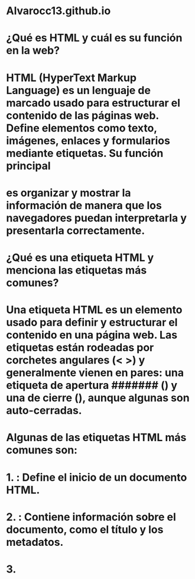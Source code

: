 # Alvarocc13.github.io
# ¿Qué es HTML y cuál es su función en la web?
# HTML (HyperText Markup Language) es un lenguaje de marcado usado para estructurar el contenido de las páginas web. Define elementos como texto, imágenes, enlaces y formularios mediante etiquetas. Su función principal  
# es organizar y mostrar la información de manera que los navegadores puedan interpretarla y presentarla correctamente.

# ¿Qué es una etiqueta HTML y menciona las etiquetas más comunes?
# Una etiqueta HTML es un elemento usado para definir y estructurar el contenido en una página web. Las etiquetas están rodeadas por corchetes angulares (< >) y generalmente vienen en pares: una etiqueta de apertura ####### (<etiqueta>) y una de cierre (</etiqueta>), aunque algunas son auto-cerradas.
# Algunas de las etiquetas HTML más comunes son:
# 1.	<html>: Define el inicio de un documento HTML.
# 2.	<head>: Contiene información sobre el documento, como el título y los metadatos.
# 3.	<title>: Define el título de la página que aparece en la pestaña del navegador.
# 4.	<body>: Contiene el contenido visible de la página web.
# 5.	<h1> a <h6>: Definen encabezados, siendo <h1> el más importante y <h6> el menos.
# 6.	<p>: Define un párrafo.
# 7.	<a>: Define un enlace o hipervínculo.
# 8.	<img>: Inserta una imagen.
# 9.	<ul> y <ol>: Definen listas no ordenadas (con puntos) y ordenadas (numeradas), respectivamente.
# 10.	<li>: Define un ítem de lista dentro de <ul> o <ol>.
# 11.	<div>: Se utiliza para agrupar contenido y aplicar estilos o scripts.
# 12.	<span>: Similar a <div>, pero para aplicar estilos o scripts a fragmentos más pequeños de contenido.
# Estas etiquetas son esenciales para estructurar cualquier página web de manera adecuada.


# ¿Qué es un atributo de una etiqueta HTML y menciona los más comunes?
# Un atributo de una etiqueta HTML es una característica adicional que proporciona información extra sobre un elemento HTML, y generalmente se coloca dentro de la etiqueta de apertura. Los atributos se componen de un  
# nombre y un valor, separados por un signo igual (=), y suelen estar entre comillas.
# Algunos de los atributos más comunes en HTML son:
# 1.	id: Asigna un identificador único a un elemento, útil para enlazar con estilos o scripts. Ejemplo: <div id="contenedor">.
# 2.	class: Asigna una o varias clases a un elemento, permitiendo aplicar estilos CSS a varios elementos con la misma clase. Ejemplo: <p class="texto">.
# 3.	src: Especifica la URL de una imagen o archivo de medios. Usado en la etiqueta <img>. Ejemplo: <img src="imagen.jpg">.
# 4.	href: Define la URL de destino en un enlace. Usado en la etiqueta <a>. Ejemplo: <a href="https://www.ejemplo.com">Enlace</a>.
# 5.	alt: Proporciona un texto alternativo para una imagen, importante para accesibilidad. Usado en la etiqueta <img>. Ejemplo: <img src="imagen.jpg" alt="Descripción de la imagen">.
# 6.	style: Permite aplicar estilos CSS directamente a un elemento. Ejemplo: <p style="color: red;">Texto en rojo</p>.
# 7.	width y height: Especifican las dimensiones de una imagen o elemento multimedia. Ejemplo: <img src="imagen.jpg" width="300" height="200">.
# 8.	target: Define cómo se debe abrir un enlace. Usado en <a>. Ejemplo: <a href="https://www.ejemplo.com" target="_blank">Abrir en nueva pestaña</a>.

# ¿Qué es CSS y cómo se utiliza para el diseño web?
# CSS (Cascading Style Sheets) es un lenguaje que se usa para darle estilo a las páginas web, separando la estructura (HTML) del diseño visual. Permite definir colores, tamaños, fuentes, márgenes, y otros aspectos  
# visuales.
# Se puede usar de tres formas:
# 1.	En línea: Aplicando estilos directamente en el HTML con el atributo style.
# 2.	Interno: Dentro de una etiqueta <style> en el <head> del HTML.
# 3.	Externo: En un archivo .css separado y vinculado al HTML con <link>.
# CSS ayuda a diseñar páginas web visualmente atractivas y funcionales, controlando la apariencia de los elementos HTML.
# ¿Qué es una propiedad en CSS y menciona las propiedades más comunes?
# Una propiedad en CSS es un aspecto específico del estilo que se desea aplicar a un elemento HTML. Cada propiedad tiene un valor que define cómo se va a mostrar el elemento. Las propiedades se escriben como pares de  
# nombre de propiedad y valor, separados por dos puntos (:).
# Propiedades más comunes en CSS:
# 1.	color: Define el color del texto. Ejemplo: color: red;.
# 2.	background-color: Establece el color de fondo de un elemento. Ejemplo: background-color: #f0f0f0;.
# 3.	font-size: Determina el tamaño de la fuente. Ejemplo: font-size: 16px;.
# 4.	font-family: Especifica el tipo de letra del texto. Ejemplo: font-family: Arial, sans-serif;.
# 5.	margin: Controla el espacio exterior alrededor de un elemento. Ejemplo: margin: 10px;.
# 6.	padding: Define el espacio interior entre el contenido y los bordes del elemento. Ejemplo: padding: 5px;.
# 7.	border: Define el borde de un elemento. Ejemplo: border: 1px solid black;.
# 8.	width: Establece el ancho de un elemento. Ejemplo: width: 100px;.
# 9.	height: Establece la altura de un elemento. Ejemplo: height: 50px;.
# 10.	text-align: Alinea el texto dentro de un elemento. Ejemplo: text-align: center;.
# ¿Qué es un selector en CSS y cuales tipos existen?
# Un selector en CSS se usa para seleccionar los elementos HTML a los que se aplicarán los estilos.
# Tipos de selectores más comunes:
# 1.	Selector de tipo: Selecciona elementos por su etiqueta (ej. p).
# 2.	Selector de clase: Selecciona elementos con una clase específica (ej. .mi-clase).
# 3.	Selector de ID: Selecciona un solo elemento con un ID específico (ej. #mi-id).
# 4.	Selector universal: Selecciona todos los elementos (ej. *).
# 5.	Selector de atributo: Selecciona elementos con un atributo específico (ej. input[type="text"]).
# 6.	Selector descendiente: Selecciona elementos dentro de otro (ej. div p).
# 7.	Selector de hijo: Selecciona elementos hijos directos (ej. div > p).
# 8.	Pseudo-clase: Selecciona elementos en un estado específico (ej. a:hover).

# ¿Qué es JavaScript y cómo añade la interactividad a las páginas web?
# JavaScript es un lenguaje de programación que añade interactividad a las páginas web, permitiendo que respondan a las acciones del usuario, como clics o teclas.
# Con JavaScript, se pueden:
# 1.	Responder a eventos (por ejemplo, hacer algo al hacer clic en un botón).
# 2.	Manipular el contenido de la página (modificar texto, agregar elementos).
# 3.	Validar formularios (verificar que los datos sean correctos).
# 4.	Crear animaciones y efectos (transiciones, mover elementos).
# 5.	Interactuar con APIs para obtener datos en tiempo real.

# ¿Cuáles son los tipos de datos primitivos en Javascript?

# En JavaScript, los tipos de datos primitivos son aquellos que no son objetos y que representan valores simples. Son inmutables, lo que significa que su valor no puede cambiar después de ser asignado. Los principales  
# tipos de datos primitivos en JavaScript son:
# 1.	String: Representa secuencias de caracteres o texto. Ejemplo: "Hola", 'JavaScript'.
# 2.	Number: Representa números, tanto enteros como decimales. Ejemplo: 42, 3.14.
# 3.	BigInt: Representa números enteros grandes, más allá de los límites de Number. Ejemplo: 123456789012345678901234567890n.
# 4.	Boolean: Representa valores de verdad: true o false.
# 5.	undefined: Representa un valor no definido, usado cuando una variable es declarada pero no asignada. Ejemplo: let x; // x es undefined.
# 6.	null: Representa la ausencia intencional de valor o la falta de un objeto. Ejemplo: let y = null;.
# 7.	Symbol: Representa valores únicos e inmutables, utilizados generalmente para identificadores únicos en objetos. Ejemplo: Symbol('descripcion').
# 8.	Object (aunque no es estrictamente un tipo primitivo, es un tipo de referencia comúnmente tratado en el contexto de JavaScript).


# ¿Cómo funcionan las estructuras de control de flujo como if, else, switch y bucles en Javascript?
# En JavaScript, las estructuras de control de flujo permiten dirigir la ejecución del código según condiciones o repeticiones:
# 1.	if / else: Ejecutan bloques de código según una condición.
# if (condición) { ... } else { ... }
# switch: Evalúa una expresión contra varios casos posibles.
# switch (expresión) { case valor: ...; break; default: ... }
# Bucles:
# •	for: Repite un bloque de código un número fijo de veces.
# for (let i = 0; i < 5; i++) { ... }
# while: Repite el código mientras se cumpla la condición.
# while (condición) { ... }
# do...while: Garantiza al menos una ejecución, luego repite mientras se cumpla la condición.
# do { ... } while (condición);

# ¿Por qué es importante usar nombres significativos para variables y métodos?
# Usar nombres significativos para variables y métodos es importante porque:
# 1.	Facilita la comprensión del código.
# 2.	Mejora la mantenibilidad y la modificación futura.
# 3.	Reduce errores al evitar confusiones.
# 4.	Facilita la colaboración en equipos de trabajo.
# 5.	Promueve buenas prácticas en la organización del código.
# ¿Qué es una variable de entorno y por qué son importantes para Javascript o la programación en general? 

# Una variable de entorno es una variable externa al código que almacena información importante, como configuraciones o claves de API.
# ¿Por qué son importantes?
# 1.	Configuración flexible: Cambian el comportamiento de la app sin modificar el código.
# 2.	Seguridad: Protegen datos sensibles (como contraseñas o claves de API).
# 3.	Portabilidad: Permiten que el código funcione en diferentes entornos (desarrollo, producción).
# 4.	Trabajo en equipo: Cada desarrollador puede configurar su entorno sin afectar a otros.
# 5.	Optimización: Ayudan a ajustar el rendimiento según el entorno. 

# ¿Qué son las herramientas de desarrollo de Chrome y cómo se accede a ellas?
# Las herramientas de desarrollo de Chrome (DevTools) son un conjunto de herramientas integradas en Google Chrome para inspeccionar, depurar y optimizar páginas web. Permiten trabajar con HTML, CSS, JavaScript, analizar # el rendimiento y gestionar recursos como cookies y almacenamiento.
# Cómo acceder:
# 1.	Haz clic derecho en la página y selecciona "Inspeccionar".
# 2.	Usa el atajo de teclado:
# o	Windows/Linux: Ctrl + Shift + I
# o	macOS: Cmd + Option + I
# 3.	Desde el menú de Chrome: Más herramientas > Herramientas para desarrolladores.
# DevTools son esenciales para depurar y mejorar el rendimiento de las páginas web. 

# ¿Qué se puede hacer en el panel "Elements" de las herramientas de desarrollo?
# En el panel "Elements" de las herramientas de desarrollo de Chrome, puedes:
# 1.	Inspeccionar y editar el HTML de la página.
# 2.	Ver y modificar el CSS aplicado a los elementos.
# 3.	Añadir o eliminar clases y atributos.
# 4.	Inspeccionar pseudo-clases (como :hover).
# 5.	Ver propiedades heredadas de los elementos padres.
# 6.	Modificar la estructura del DOM en tiempo real.
# Es útil para depurar, experimentar con estilos y hacer cambios rápidos sin afectar el código real. 

# ¿Cómo se utiliza el panel "Console" de las herramientas de desarrollo y para qué es útil?
# El panel "Console" de las herramientas de desarrollo de Chrome se utiliza para:
# 1.	Ver mensajes de error y advertencias de JavaScript.
# 2.	Registrar mensajes personalizados con console.log() para depurar.
# 3.	Ejecutar JavaScript en tiempo real para probar código rápidamente.
# 4.	Inspeccionar objetos y arrays de forma interactiva.
# 5.	Usar métodos como console.warn() y console.error() para diferentes tipos de mensajes.
# Es útil para depurar errores, probar código y monitorear la ejecución de la aplicación. 

# ¿Qué información se puede obtener del panel "Network" y por qué es importante?
# El panel "Network" muestra todas las solicitudes de red realizadas por una página, incluyendo archivos HTML, CSS, JavaScript, imágenes y llamadas a APIs.
# Información clave que se obtiene:
# 1.	Solicitudes HTTP y sus códigos de respuesta.
# 2.	Tiempos de carga de cada recurso.
# 3.	Cabeceras HTTP y datos enviados/recibidos.
# 4.	Errores de red como recursos faltantes (404) o fallos en la conexión.
# ¿Por qué es importante?
# •	Optimiza el rendimiento de la página.
# •	Detecta errores en las solicitudes y respuestas.
# •	Ayuda a depurar interacciones con APIs y recursos.
# Es esencial para mejorar la carga de la página y solucionar problemas de red.
